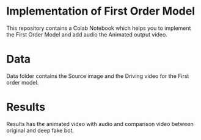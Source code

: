 # Implementation of First Order Model

This repository contains a Colab Notebook which helps you to implement the First Order Model and add audio the Animated output video.

# Data
Data folder contains the Source image and the Driving video for the First order model.

# Results
Results has the animated video with audio and comparison video between original and deep fake bot.
